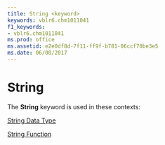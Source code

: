 ```yaml
---
title: String <keyword>
keywords: vblr6.chm1011041
f1_keywords:
- vblr6.chm1011041
ms.prod: office
ms.assetid: e2e0df8d-7f11-ff9f-b781-06ccf70be3e5
ms.date: 06/08/2017
---
```



# String <keyword>

The  **String** keyword is used in these contexts:

[String Data Type](string-data-type.md)

[String Function](string-function.md)


